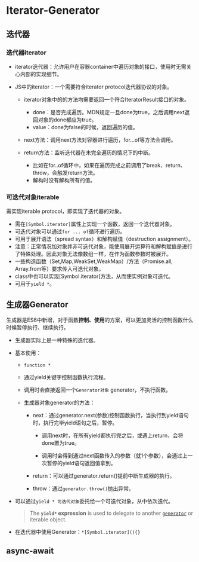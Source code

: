 # Iterator-Generator

## 迭代器

### 迭代器iterator

* iterator迭代器：允许用户在容器container中遍历对象的接口，使用时无需关心内部的实现细节。

* JS中的iterator：一个需要符合iterator protocol迭代器协议的对象。

  * iterator对象中的的方法均需要返回一个符合IteratorResult接口的对象。
    * done：是否完成遍历。MDN规定一旦done为true，之后调用next返回对象的done都应为true。
    * value：done为false的时候，返回遍历的值。

  * next方法：调用next方法对容器进行遍历，for...of等方法会调用。
  * return方法：监听迭代器在未完全遍历的情况下的中断。
    * 比如在for..of循环中，如果在遍历完成之前调用了break、return、throw，会触发return方法。
    * 解构时没有解构所有的值。

### 可迭代对象iterable

需实现iterable protocol，即实现了迭代器的对象。

* 需在`[Symbol.iterator]`属性上实现一个函数，返回一个迭代器对象。
* 可迭代对象可以通过`for ... of`循环进行遍历。
* 可用于展开语法（spread syntax）和解构赋值（destruction assignment）。
* 注意：正常情况加对象并非可迭代对象，能使用展开运算符和解构赋值是进行了特殊处理。因此对象无法像数组一样，在作为函数参数时被展开。
* 一些构造函数（Set,Map,WeakSet,WeakMap）/方法（Promise.all, Array.from等）要求传入可迭代对象。
* class中也可以实现[Symbol.iterator]方法，从而使实例对象可迭代。
* 可用于`yield *`。

## 生成器Generator

​	生成器是ES6中新增，对于函数**控制、使用**的方案，可以更加灵活的控制函数什么时候暂停执行、继续执行。

* 生成器实际上是一种特殊的迭代器。

* 基本使用：

  * `function *`

  * 通过yield关键字控制函数执行流程。

  * 调用时会直接返回一个`Generator对象` generator，不执行函数。

  * 生成器对象generator的方法：

    * next：通过generator.next(参数)控制函数执行，当执行到yield语句时，执行完毕yield语句之后，暂停。

      * 调用next时，在所有yield都执行完之后，或遇上return，会将done置为true。

      * 调用时会得到通过next函数传入的参数（就1个参数），会通过上一次暂停的yield语句返回值拿到。

    * return：可以通过generator.return()提前中断生成器的执行。
    * throw：通过`generator.throw()`抛出异常。

* 可以通过`yield * 可迭代对象`委托给一个可迭代对象，从中依次迭代。

  >The **`yield*` expression** is used to delegate to another [`generator`](https://developer.mozilla.org/en-US/docs/Web/JavaScript/Reference/Statements/function*) or iterable object.

* 在迭代器中使用Generator：`*[Symbol.iterator](){}`

## async-await